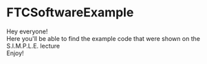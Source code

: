 # FTCSoftwareExample

Hey everyone!\
Here you'll be able to find the example code that were shown on the S.I.M.P.L.E. lecture\
Enjoy!
